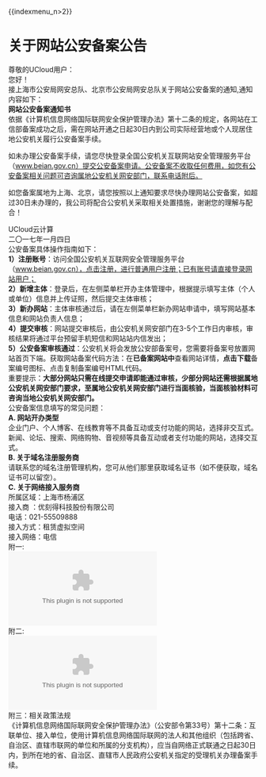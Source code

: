 {{indexmenu_n>2}}

# 关于网站公安备案公告

尊敬的UCloud用户：  
您好！  
接上海市公安局网安总队、北京市公安局网安总队关于网站公安备案的通知,通知内容如下：  
**网站公安备案通知书**  
依据《计算机信息网络国际联网安全保护管理办法》第十二条的规定，各网站在工信部备案成功之后，需在网站开通之日起30日内到公司实际经营地或个人现居住地公安机关履行公安备案手续。  

如未办理公安备案手续，请您尽快登录全国公安机关互联网站安全管理服务平台（www.beian.gov.cn）提交公安备案申请。公安备案不收取任何费用，如您有公安备案相关问题可咨询属地公安机关网安部门，联系电话附后。  

如您备案属地为上海、北京，请您按照以上通知要求尽快办理网站公安备案，如超过30日未办理的，我公司将配合公安机关采取相关处置措施，谢谢您的理解与配合！  

UCloud云计算  
二〇一七年一月四日  
公安备案具体操作指南如下：  
**1）注册账号**：访问全国公安机关互联网安全管理服务平台（www.beian.gov.cn），点击注册，进行普通用户注册；已有账号请直接登录网站用户；  
**2）新增主体**：登录后，在左侧菜单栏开办主体管理中，根据提示填写主体（个人或单位）信息并上传证照，然后提交主体审核；  
**3）新办网站**：主体审核通过后，请在左侧菜单栏新办网站申请中，填写网站基本信息和网站负责人信息；  
**4）提交审核**：网站提交审核后，由公安机关网安部门在3-5个工作日内审核，审核结果将通过平台预留手机短信和网站站内信发出；  
**5）公安备案审核通过**：公安机关将会发放公安部备案号，您需要将备案号放置网站首页下端。获取网站备案代码方法：在**已备案网站中**查看网站详情，**点击下载**备案编号图标、点击复制备案编号HTML代码。  
重要提示：**大部分网站只需在线提交申请即能通过审核，少部分网站还需根据属地公安机关网安部门要求，至属地公安机关网安部门进行当面核验，当面核验材料可咨询当地公安机关网安部门。**  
公安备案信息填写的常见问题：  
**A. 网站开办类型**  
企业门户、个人博客、在线教育等不具备互动或支付功能的网站，选择非交互式。  
新闻、论坛、搜索、网络购物、音视频等具备互动或者支付功能的网站，选择交互式。  
**B. 关于域名注册服务商**  
请联系您的域名注册管理机构，您可从他们那里获取域名证书（如不便获取，域名证书可以留空）。  
**C. 关于网络接入服务商**  
所属区域：上海市杨浦区  
接入商 ：优刻得科技股份有限公司  
电话：021-55509888  
接入方式：租赁虚拟空间  
接入网络：电信  
附一:  
![](/images/beian/beian1/notice/上海市各区县公安机关网安部门联系方式.xlsx)  
附二:  
![](/images/beian/beian1/notice/北京市各区县公安机关网安部门联系方式.xlsx)  
附三：相关政策法规  
《计算机信息网络国际联网安全保护管理办法》（公安部令第33号）第十二条：互联单位、接入单位，使用计算机信息网络国际联网的法人和其他组织（包括跨省、自治区、直辖市联网的单位和所属的分支机构），应当自网络正式联通之日起30日内，到所在地的省、自治区、直辖市人民政府公安机关指定的受理机关办理备案手续。
